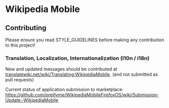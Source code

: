 # Wikipedia Mobile

## Contributing
Please ensure you read STYLE_GUIDELINES before making any contribution to this project!

### Translation, Localization, Internationalization (l10n / i18n)

New and updated messages should be contributed at [translatewiki.net/wiki/Translating:WikipediaMobile][Translating-WikipediaMobile]. (and not submitted as pull requests)

[Translating-WikipediaMobile]: https://translatewiki.net/wiki/Translating:WikipediaMobile

Current status of application submission to marketplace: https://github.com/preillyme/WikipediaMobileFirefoxOS/wiki/Submission-Update:-WikipediaMobile
